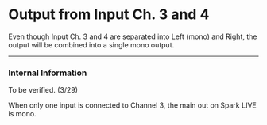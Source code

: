 # Output from Input Ch. 3 and 4

Even though Input Ch. 3 and 4 are separated into Left (mono) and Right, the output will be combined into a single mono output.




---
### **Internal Information** 

To be verified. (3/29)

When only one input is connected to Channel 3, the main out on Spark LIVE is mono.

